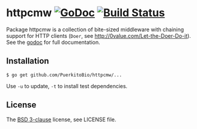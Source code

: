 # httpcmw [![GoDoc](https://godoc.org/github.com/PuerkitoBio/httpcmw?status.png)][godoc] [![Build Status](https://semaphoreci.com/api/v1/mna/httpcmw/branches/master/badge.svg)](https://semaphoreci.com/mna/httpcmw)

Package httpcmw is a collection of bite-sized middleware with chaining support for HTTP clients (`Doer`, see http://0value.com/Let-the-Doer-Do-it). See the [godoc][] for full documentation.

## Installation

```
$ go get github.com/PuerkitoBio/httpcmw/...
```

Use `-u` to update, `-t` to install test dependencies.

## License

The [BSD 3-clause][bsd] license, see LICENSE file.

[bsd]: http://opensource.org/licenses/BSD-3-Clause
[godoc]: http://godoc.org/github.com/PuerkitoBio/httpcmw


